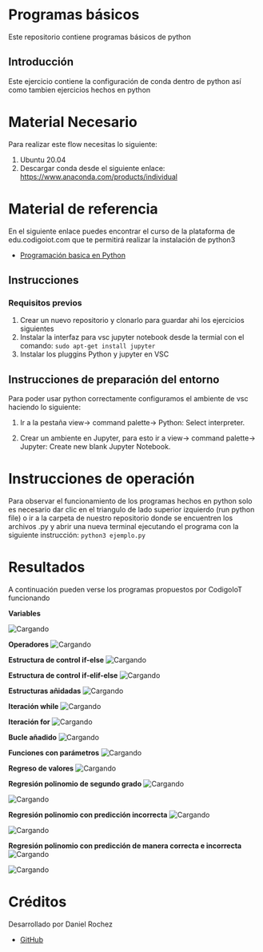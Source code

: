 # Programas básicos
Este repositorio contiene programas básicos de python


## Introducción

Este ejercicio contiene la configuración de conda dentro de python así como tambien ejercicios hechos en python 

# Material Necesario
Para realizar este flow necesitas lo siguiente:
1. Ubuntu 20.04
2. Descargar conda desde el siguiente enlace: https://www.anaconda.com/products/individual

# Material de referencia
En el siguiente enlace puedes encontrar el curso de la plataforma de edu.codigoiot.com que te permitirá realizar la instalación de python3

* [Programación basica en Python](https://edu.codigoiot.com/course/view.php?id=838#section-1)


## Instrucciones
### Requisitos previos
1. Crear un nuevo repositorio y clonarlo para guardar ahi los ejercicios siguientes
2. Instalar la interfaz para vsc jupyter notebook desde la termial con el comando: 
`sudo apt-get install jupyter`
3. Instalar los pluggins Python y jupyter en VSC

## Instrucciones de preparación del entorno
Para poder usar python correctamente configuramos el ambiente de vsc haciendo lo siguiente:
1. Ir a la pestaña view-> command palette-> Python: Select interpreter.

2. Crear un ambiente en Jupyter, para esto ir a view-> command palette-> Jupyter: Create new blank Jupyter Notebook.

# Instrucciones de operación
Para observar el funcionamiento de los programas hechos en python solo es necesario dar clic en el triangulo de lado superior izquierdo (run python file) o ir a la carpeta de nuestro repositorio donde se encuentren los archivos .py y abrir una nueva terminal ejecutando el programa con la siguiente instrucción:
`python3 ejemplo.py`

# Resultados
A continuación pueden verse los programas propuestos por CodigoIoT funcionando

**Variables**

![Cargando](https://github.com/DanielRochez/Primer-ejercicio-python/blob/main/variables/variables.png?raw=true)

**Operadores**
![Cargando](https://github.com/DanielRochez/Primer-ejercicio-python/blob/main/operadores/operadores.png?raw=true)

**Estructura de control if-else**
![Cargando](https://github.com/DanielRochez/Primer-ejercicio-python/blob/main/estructuras-control/if-else.png?raw=true)

**Estructura de control if-elif-else**
![Cargando](https://github.com/DanielRochez/Primer-ejercicio-python/blob/main/estructuras-control/if-elif-else.png?raw=true)

**Estructuras añidadas**
![Cargando](https://github.com/DanielRochez/Primer-ejercicio-python/blob/main/estructuras-a%C3%B1idadas/estructuras-a%C3%B1idadas.png?raw=true)

**Iteración while**
![Cargando](https://github.com/DanielRochez/Primer-ejercicio-python/blob/main/iteraciones/iteraciones.png?raw=true)

**Iteración for**
![Cargando](https://github.com/DanielRochez/Primer-ejercicio-python/blob/main/iteraciones/ciclo-for.png?raw=true)

**Bucle añadido**
![Cargando](https://github.com/DanielRochez/Primer-ejercicio-python/blob/main/iteraciones/bucle%20a%C3%B1idado.png?raw=true)

**Funciones con parámetros**
![Cargando](https://github.com/DanielRochez/Primer-ejercicio-python/blob/main/funciones/funciones%20con%20parametros.png?raw=true)

**Regreso de valores**
![Cargando](https://github.com/DanielRochez/Primer-ejercicio-python/blob/main/regreso-valores/regreso%20valores.png?raw=true)

**Regresión polinomio de segundo grado**
![Cargando](https://github.com/DanielRochez/Primer-ejercicio-python/blob/main/regresi%C3%B3n/regresion1.png?raw=true)

![Cargando](https://github.com/DanielRochez/Primer-ejercicio-python/blob/main/regresi%C3%B3n/regresion1.1.png?raw=true)

**Regresión polinomio con predicción incorrecta**
![Cargando](https://github.com/DanielRochez/Primer-ejercicio-python/blob/main/regresi%C3%B3n/regresion2.png?raw=true)

![Cargando](https://github.com/DanielRochez/Primer-ejercicio-python/blob/main/regresi%C3%B3n/regresion2.1.png?raw=true)

**Regresión polinomio con predicción de manera correcta e incorrecta**
![Cargando](https://github.com/DanielRochez/Primer-ejercicio-python/blob/main/regresi%C3%B3n/regresion3.png?raw=true)

![Cargando](https://github.com/DanielRochez/Primer-ejercicio-python/blob/main/regresi%C3%B3n/regresion3.1.png?raw=true)


# Créditos
Desarrollado por Daniel Rochez

* [GitHub](https://github.com/DanielRochez)
